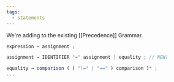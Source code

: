 ```yaml
---
tags:
  - statements
---
```



We're adding to the existing [[Precedence]] Grammar.

```js
expression → assignment ;

assignment → IDENTIFIER "=" assignment | equality ; // NEW!

equality → comparison ( ( "!=" | "==" ) comparison )* ;
...
```

